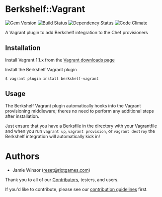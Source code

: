 # Berkshelf::Vagrant
[![Gem Version](https://badge.fury.io/rb/berkshelf-vagrant.png)](http://badge.fury.io/rb/berkshelf-vagrant)
[![Build Status](https://travis-ci.org/RiotGames/berkshelf-vagrant.png?branch=master)](https://travis-ci.org/RiotGames/berkshelf-vagrant)
[![Dependency Status](https://gemnasium.com/RiotGames/berkshelf-vagrant.png)](https://gemnasium.com/RiotGames/berkshelf-vagrant)
[![Code Climate](https://codeclimate.com/github/RiotGames/berkshelf-vagrant.png)](https://codeclimate.com/github/RiotGames/berkshelf-vagrant)

A Vagrant plugin to add Berkshelf integration to the Chef provisioners

## Installation

Install Vagrant 1.1.x from the [Vagrant downloads page](http://downloads.vagrantup.com/)

Install the Berkshelf Vagrant plugin

    $ vagrant plugin install berkshelf-vagrant

## Usage

The Berkshelf Vagrant plugin automatically hooks into the Vagrant provisioning middleware; theres no need to perform any additional steps after installation.

Just ensure that you have a Berksfile in the directory with your Vagrantfile and when you run `vagrant up`, `vagrant provision`, or `vagrant destroy` the Berkshelf integration will automatically kick in!

# Authors
- Jamie Winsor (<reset@riotgames.com>)

Thank you to all of our [Contributors](https://github.com/RiotGames/berkshelf-vagrant/graphs/contributors), testers, and users.

If you'd like to contribute, please see our [contribution guidelines](https://github.com/RiotGames/berkshelf-vagrant/blob/master/CONTRIBUTING.md) first.
